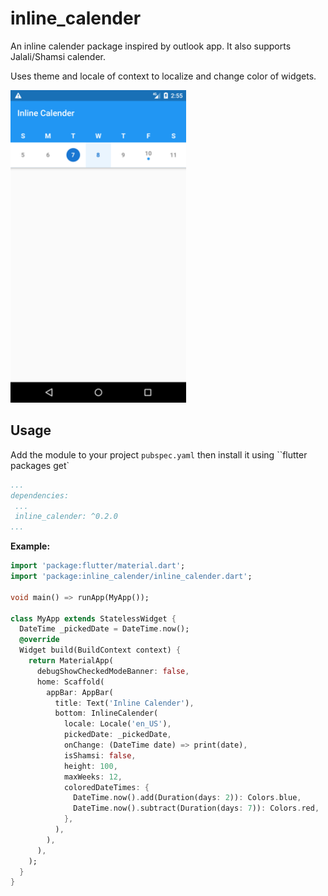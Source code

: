 # inline_calender

An inline calender package inspired by outlook app. It also supports Jalali/Shamsi calender.

Uses theme and locale of context to localize and change color of widgets.

<img src="https://github.com/omidh28/flutter_inline_calender/blob/master/screenshots/screenshot_01.png?raw=true" height="500">


## Usage

Add the module to your project ``pubspec.yaml`` then install it using ``flutter packages get`


``` yaml
...
dependencies:
 ...
 inline_calender: ^0.2.0
...
```

**Example:**

``` Dart
import 'package:flutter/material.dart';
import 'package:inline_calender/inline_calender.dart';

void main() => runApp(MyApp());

class MyApp extends StatelessWidget {
  DateTime _pickedDate = DateTime.now();
  @override
  Widget build(BuildContext context) {
    return MaterialApp(
      debugShowCheckedModeBanner: false,
      home: Scaffold(
        appBar: AppBar(
          title: Text('Inline Calender'),
          bottom: InlineCalender(
            locale: Locale('en_US'),
            pickedDate: _pickedDate,
            onChange: (DateTime date) => print(date),
            isShamsi: false,
            height: 100,
            maxWeeks: 12,
            coloredDateTimes: {
              DateTime.now().add(Duration(days: 2)): Colors.blue,
              DateTime.now().subtract(Duration(days: 7)): Colors.red,
            },
          ),
        ),
      ),
    );
  }
}
```